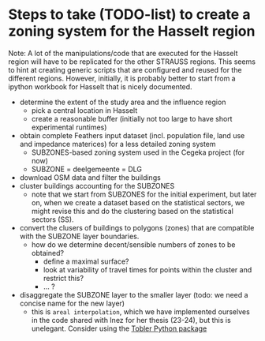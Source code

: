 # Steps to take (TODO-list) to create a zoning system for the Hasselt region

Note: A lot of the manipulations/code that are executed for the Hasselt region will have to be replicated for the other STRAUSS regions. This seems to hint at creating generic scripts that are configured and reused for the different regions. However, initially, it is probably better to start from a ipython workbook for Hasselt that is nicely documented. 

- determine the extent of the study area and the influence region
    - pick a central location in Hasselt
    - create a reasonable buffer (initially not too large to have short experimental runtimes)
- obtain complete Feathers input dataset (incl. population file, land use and impedance materices) for a less detailed zoning system
    - SUBZONES-based zoning system used in the Cegeka project (for now)
    - SUBZONE = deelgemeente = DLG 
- download OSM data and filter the buildings
- cluster buildings accounting for the SUBZONES 
    - note that we start from SUBZONES for the initial experiment, but later on, when we create a dataset based on the statistical sectors, we might revise this and do the clustering based on the statistical sectors (SS).
- convert the clusers of buildings to polygons (zones) that are compatible with the SUBZONE layer boundaries.
    - how do we determine decent/sensible numbers of zones to be obtained?
        - define a maximal surface?
        - look at variability of travel times for points within the cluster and restrict this?
        - ... ?
- disaggregate the SUBZONE layer to the smaller layer (todo: we need a concise name for the new layer)
    - this is `areal interpolation`, which we have implemented ourselves in the code shared with Inez for her thesis (23-24), but this is unelegant. Consider using the [Tobler Python package](https://github.com/pysal/tobler)